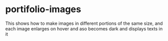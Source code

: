 # portifolio-images
This shows how to make images in different portions of the same size, and each image enlarges on hover and aso becomes dark and displays texts in it
